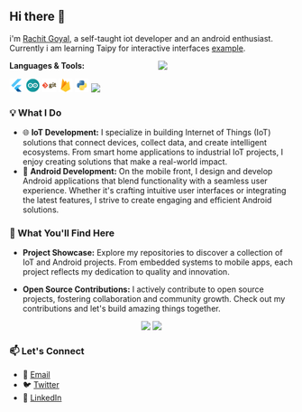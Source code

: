 ## Hi there 👋

i'm [Rachit Goyal](https://github.com/rachit-goyal1071), a self-taught iot developer and an android enthusiast. Currently i am learning Taipy for interactive interfaces [example](https://github.com/rachit-goyal1071/cbs-ticket).

<img align='right' src="https://media.giphy.com/media/Pn6lIQBz4eCH3wS6aK/giphy.gif" width="240">


**Languages & Tools:**

<code><img height="25" src="https://raw.githubusercontent.com/github/explore/80688e429a7d4ef2fca1e82350fe8e3517d3494d/topics/flutter/flutter.png"></code>
<code><img height="25" src="https://raw.githubusercontent.com/github/explore/80688e429a7d4ef2fca1e82350fe8e3517d3494d/topics/arduino/arduino.png"></code>
<code><img height="25" src="https://raw.githubusercontent.com/github/explore/80688e429a7d4ef2fca1e82350fe8e3517d3494d/topics/git/git.png"></code>
<code><img height="25" src="https://raw.githubusercontent.com/github/explore/80688e429a7d4ef2fca1e82350fe8e3517d3494d/topics/firebase/firebase.png"></code>
<code><img height="25" src="https://raw.githubusercontent.com/github/explore/80688e429a7d4ef2fca1e82350fe8e3517d3494d/topics/python/python.png"></code>
![](https://img.shields.io/badge/-raspberrypi-007ACC?style=flat-square&logo=raspberrypi)

### 💡 What I Do

- 🌐 **IoT Development:** I specialize in building Internet of Things (IoT) solutions that connect devices, collect data, and create intelligent ecosystems. From smart home applications to industrial IoT projects, I enjoy creating solutions that make a real-world impact.
- 📱 **Android Development:** On the mobile front, I design and develop Android applications that blend functionality with a seamless user experience. Whether it's crafting intuitive user interfaces or integrating the latest features, I strive to create engaging and efficient Android solutions.

### 🚀 What You'll Find Here

- **Project Showcase:** Explore my repositories to discover a collection of IoT and Android projects. From embedded systems to mobile apps, each project reflects my dedication to quality and innovation.

- **Open Source Contributions:** I actively contribute to open source projects, fostering collaboration and community growth. Check out my contributions and let's build amazing things together.


<p align="center">
	
  <img width="48%" src="https://github-readme-stats.vercel.app/api?username=rachit-goyal1071&show_icons=true&theme=tokyonight" />
  <img width="48%" src="https://github-readme-streak-stats.herokuapp.com/?user=rachit-goyal1071&theme=tokyonight" />
</p>

### 📫 Let's Connect

- 📧 [Email](rg410345@gmail.com)
- 🐦 [Twitter](https://twitter.com/Rachit_goyal246)
- 🔗 [LinkedIn](https://www.linkedin.com/in/rachit-goyal-640b89247/)

<!--
**rachit-goyal1071/rachit-goyal1071** is a ✨ _special_ ✨ repository because its `README.md` (this file) appears on your GitHub profile.

Here are some ideas to get you started:

- 🔭 I’m currently working on ...
- 🌱 I’m currently learning ...
- 👯 I’m looking to collaborate on ...
- 🤔 I’m looking for help with ...
- 💬 Ask me about ...
- 📫 How to reach me: ...
- 😄 Pronouns: ...
- ⚡ Fun fact: ...
-->
